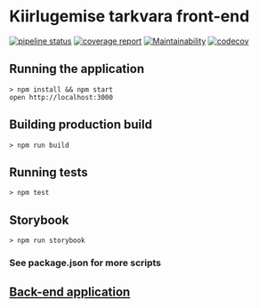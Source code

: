 # Kiirlugemise tarkvara front-end

[![pipeline status](https://gitlab.com/martensiiber/speed-reading/badges/dev/pipeline.svg)](https://gitlab.com/martensiiber/speed-reading/commits/dev)
[![coverage report](https://gitlab.com/martensiiber/speed-reading/badges/dev/coverage.svg)](https://martensiiber.gitlab.io/speed-reading/coverage/)
[![Maintainability](https://api.codeclimate.com/v1/badges/f847a0cabcdcb26f90ea/maintainability)](https://codeclimate.com/github/ArturMarten/speed-reading/maintainability)
[![codecov](https://codecov.io/gl/martensiiber/speed-reading/branch/dev/graph/badge.svg)](https://codecov.io/gl/martensiiber/speed-reading)

## Running the application
```
> npm install && npm start
open http://localhost:3000
```

## Building production build
```
> npm run build
```

## Running tests
```
> npm test
```

## Storybook
```
> npm run storybook
```

### See package.json for more scripts

## [Back-end application](https://gitlab.com/martensiiber/speed-reading-backend)